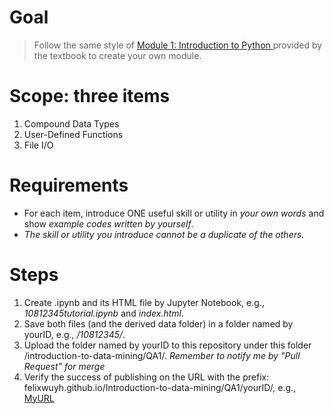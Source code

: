 # Goal #
> Follow the same style of <a href="http://www.cse.msu.edu/~ptan/dmbook/tutorials/tutorial1/tutorial1.html" target="_blank"> Module 1: Introduction to Python </a> provided by the textbook to create your own module.

# Scope: three items #
1. Compound Data Types
2. User-Defined Functions
3. File I/O

# Requirements #
- For each item, introduce ONE useful skill or utility in *your own words* and show *example codes written by yourself*.
- *The skill or utility you introduce cannot be a duplicate of the others.*

# Steps #
1. Create .ipynb and its HTML file by Jupyter Notebook, e.g., *10812345tutorial.ipynb* and *index.html*.
2. Save both files (and the derived data folder) in a folder named by yourID, e.g., */10812345/*.
3. Upload the folder named by yourID to this repository under this folder /introduction-to-data-mining/QA1/.
*Remember to notify me by "Pull Request" for merge*
4. Verify the success of publishing on the URL with the prefix: felixwuyh.github.io/Introduction-to-data-mining/QA1/yourID/, e.g., <a href="https://felixwuyh.github.io/Introduction-to-data-mining/QA1/10812345/" target="_blank"> MyURL </a>
